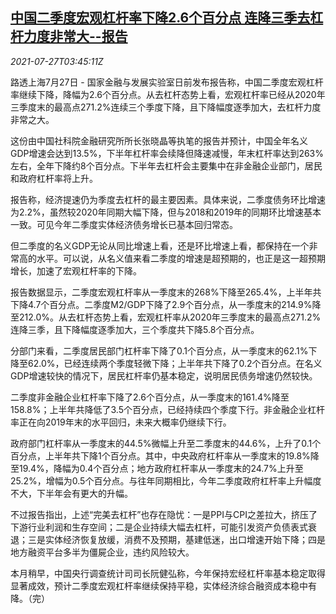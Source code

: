 <!--1627358463000-->
[中国二季度宏观杠杆率下降2.6个百分点 连降三季去杠杆力度非常大--报告](https://cn.reuters.com/article/china-q2-fin-leverage-0727-idCNKBS2EX0A4)
------

<div><i>2021-07-27T03:45:11Z</i></div><p>路透上海7月27日 - 国家金融与发展实验室日前发布报告称，中国二季度宏观杠杆率继续下降，降幅为2.6个百分点。从去杠杆态势上看，宏观杠杆率已经从2020年三季度末的最高点271.2%连续三个季度下降，且下降幅度逐季加大，去杠杆力度非常之大。</p><p>这份由中国社科院金融研究所所长张晓晶等执笔的报告并预计，中国全年名义GDP增速会达到13.5%，下半年杠杆率会续降但降速减慢，年末杠杆率达到263%左右，全年下降约8个百分点。下半年去杠杆会主要集中在非金融企业部门，居民和政府杠杆率将上升。</p><p>报告称，经济提速仍为季度去杠杆的最主要因素。具体来说，二季度债务环比增速为2.2%，虽然较2020年同期大幅下降，但与2018和2019年的同期环比增速基本一致。可见今年二季度实体经济债务增长已基本回归常态。</p><p>但二季度的名义GDP无论从同比增速上看，还是环比增速上看，都保持在一个非常高的水平。可以说，从名义值来看二季度的增速是超预期的，也正是这一超预期增长，加速了宏观杠杆率的下降。</p><p>报告数据显示，二季度宏观杠杆率从一季度末的268%下降至265.4%，上半年共下降4.7个百分点。二季度M2/GDP下降了2.9个百分点，从一季度末的214.9%降至212.0%。从去杠杆态势上看，宏观杠杆率从2020年三季度末的最高点271.2%连降三季，且下降幅度逐季加大，三个季度共下降5.8个百分点。</p><p>分部门来看，二季度居民部门杠杆率下降了0.1个百分点，从一季度末的62.1%下降至62.0%，已经连续两个季度轻微下降；上半年共下降了0.2个百分点。在名义GDP增速较快的情况下，居民杠杆率仍基本稳定，说明居民债务增速仍然较快。</p><p>二季度非金融企业杠杆率下降了2.6个百分点，从一季度末的161.4%降至158.8%；上半年共降低了3.5个百分点，已经持续四个季度下行。非金融企业杠杆率正在向2019年末的水平回归，未来大概率仍继续下行。</p><p>政府部门杠杆率从一季度末的44.5%微幅上升至二季度末的44.6%，上升了0.1个百分点，上半年共下降1个百分点。其中，中央政府杠杆率从一季度末的19.8%降至19.4%，降幅为0.4个百分点；地方政府杠杆率从一季度末的24.7%上升至25.2%，增幅为0.5个百分点。与往年同期相比，今年二季度政府杠杆率上升幅度不大，下半年会有更大的升幅。</p><p>不过报告指出，上述“完美去杠杆”也存在隐忧：一是PPI与CPI之差拉大，挤压了下游行业利润和生存空间；二是企业持续大幅去杠杆，可能引发资产负债表式衰退；三是实体经济恢复放缓，消费不及预期，基建低迷，出口增速开始下降；四是地方融资平台多半为僵屍企业，违约风险较大。</p><p>本月稍早，中国央行调查统计司司长阮健弘称，今年保持宏经杠杆率基本稳定取得显著成效，预计二季度宏观杠杆率继续保持平稳，实体经济综合融资成本稳中有降。（完）</p>
